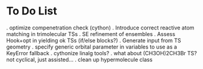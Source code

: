 # To Do List

. optimize compenetration check (cython)
. Introduce correct reactive atom matching in trimolecular TSs
. SE refinement of ensembles
. Assess Hook+opt in yielding ok TSs (if/else blocks?)
. Generate input from TS geometry
. specify generic orbital parameter in variables to use as a KeyError fallback
. cythonize linalg tools?
. what about (CH3OH)2CH3Br TS? not cyclical, just assisted...
. clean up hypermolecule class
<!-- . Resolve Calc_Energy Issue (error in .sdf bonds perception?) -> PM7 SP? -> Required? -->